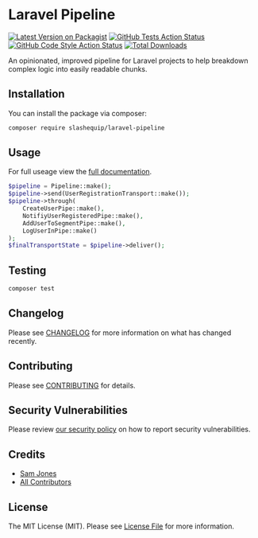 # Laravel Pipeline

[![Latest Version on Packagist](https://img.shields.io/packagist/v/slashequip/laravel-pipeline.svg?style=flat-square)](https://packagist.org/packages/slashequip/laravel-pipeline)
[![GitHub Tests Action Status](https://img.shields.io/github/workflow/status/slashequip/laravel-pipeline/run-tests?label=tests)](https://github.com/slashequip/laravel-pipeline/actions?query=workflow%3Arun-tests+branch%3Amain)
[![GitHub Code Style Action Status](https://img.shields.io/github/workflow/status/slashequip/laravel-pipeline/Check%20&%20fix%20styling?label=code%20style)](https://github.com/slashequip/laravel-pipeline/actions?query=workflow%3A"Check+%26+fix+styling"+branch%3Amain)
[![Total Downloads](https://img.shields.io/packagist/dt/slashequip/laravel-pipeline.svg?style=flat-square)](https://packagist.org/packages/slashequip/laravel-pipeline)

An opinionated, improved pipeline for Laravel projects to help breakdown complex logic into easily readable chunks.

## Installation

You can install the package via composer:

```bash
composer require slashequip/laravel-pipeline
```

## Usage

For full useage view the [full documentation](https://laravelpipeline.com).

```php
$pipeline = Pipeline::make();
$pipeline->send(UserRegistrationTransport::make());
$pipeline->through(
    CreateUserPipe::make(),
    NotifiyUserRegisteredPipe::make(),
    AddUserToSegmentPipe::make(),
    LogUserInPipe::make()
);
$finalTransportState = $pipeline->deliver();
```

## Testing

```bash
composer test
```

## Changelog

Please see [CHANGELOG](CHANGELOG.md) for more information on what has changed recently.

## Contributing

Please see [CONTRIBUTING](.github/CONTRIBUTING.md) for details.

## Security Vulnerabilities

Please review [our security policy](../../security/policy) on how to report security vulnerabilities.

## Credits

- [Sam Jones](https://github.com/slashequip)
- [All Contributors](../../contributors)

## License

The MIT License (MIT). Please see [License File](LICENSE.md) for more information.
